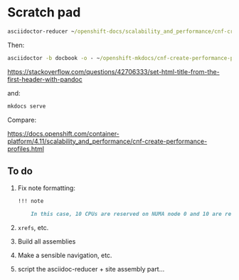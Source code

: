 # Scratch pad

```cmd
asciidoctor-reducer ~/openshift-docs/scalability_and_performance/cnf-create-performance-profiles.adoc -o ~/openshift-mkdocs/cnf-create-performance-profiles.adoc
```

Then:

```cmd
asciidoctor -b docbook -o - ~/openshift-mkdocs/cnf-create-performance-profiles.adoc | pandoc  --markdown-headings=atx --wrap=preserve -t markdown_strict --shift-heading-level-by=1 -f docbook -s - > ~/openshift-mkdocs/docs/cnf-create-performance-profiles.adoc.md
```


https://stackoverflow.com/questions/42706333/set-html-title-from-the-first-header-with-pandoc

and:

```cmd
mkdocs serve
```

Compare: 

https://docs.openshift.com/container-platform/4.11/scalability_and_performance/cnf-create-performance-profiles.html


## To do 

1. Fix note formatting:
    ```markdown
    !!! note

        In this case, 10 CPUs are reserved on NUMA node 0 and 10 are reserved on NUMA node 1.
    ```

2. `xrefs`, etc.

3. Build all assemblies

4. Make a sensible navigation, etc.

5. script the asciidoc-reducer + site assembly part...